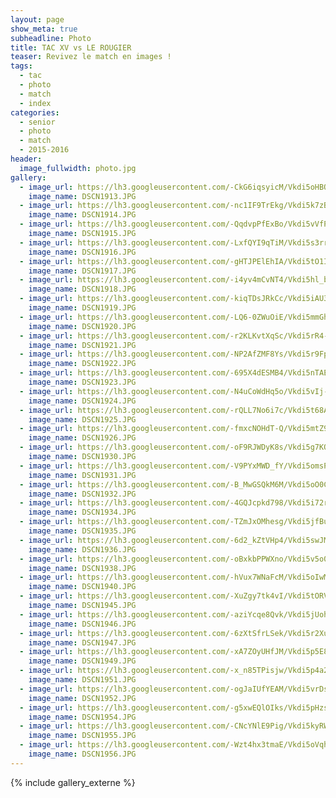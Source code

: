 ```yaml
---
layout: page
show_meta: true
subheadline: Photo
title: TAC XV vs LE ROUGIER
teaser: Revivez le match en images !
tags:
  - tac
  - photo
  - match
  - index
categories:
  - senior
  - photo
  - match
  - 2015-2016
header:
  image_fullwidth: photo.jpg
gallery:
  - image_url: https://lh3.googleusercontent.com/-CkG6iqsyicM/Vkdi5oHBOGI/AAAAAAAAQq4/z2B-6fRmwisAnOwHQ_oFVOQqyWsMWyhMACHM
    image_name: DSCN1913.JPG
  - image_url: https://lh3.googleusercontent.com/-nc1IF9TrEkg/Vkdi5k7zBlI/AAAAAAAAQq4/c5JyHmJEGGofalIw0rQ6k47vuQYQMyuBACHM
    image_name: DSCN1914.JPG
  - image_url: https://lh3.googleusercontent.com/-QqdvpPfExBo/Vkdi5vVfPzI/AAAAAAAAQq8/yzcmBnQAd04EHc4tQZ753zuIoYcw6vSGwCHM
    image_name: DSCN1915.JPG
  - image_url: https://lh3.googleusercontent.com/-LxfQYI9qTiM/Vkdi5s3rreI/AAAAAAAAQq8/i-QAf83N3jkemHzJpKLtBL6HRUW-SqdlACHM
    image_name: DSCN1916.JPG
  - image_url: https://lh3.googleusercontent.com/-gHTJPElEhIA/Vkdi5tO1IoI/AAAAAAAAQq8/982xWXTPTKAW36aBrHdHMbBtBMp1DFg9wCHM
    image_name: DSCN1917.JPG
  - image_url: https://lh3.googleusercontent.com/-i4yv4mCvNT4/Vkdi5hl_bWI/AAAAAAAAQq4/vo-cLg7Mf_8AeKxPR0Zk4RDZEXvTo6xfACHM
    image_name: DSCN1918.JPG
  - image_url: https://lh3.googleusercontent.com/-kiqTDsJRkCc/Vkdi5iAU3DI/AAAAAAAAQq4/ZLJMhtRtTUkJwhiq5V3_D2vHpxyF5NfpQCHM
    image_name: DSCN1919.JPG
  - image_url: https://lh3.googleusercontent.com/-LQ6-0ZWuOiE/Vkdi5mmGh-I/AAAAAAAAQq8/P_Cja-Ig7a8qaBZgRN7leOd84UgsvK_IACHM
    image_name: DSCN1920.JPG
  - image_url: https://lh3.googleusercontent.com/-r2KLKvtXqSc/Vkdi5rR4-3I/AAAAAAAAQq4/QdEN4cSVzWwJLrgGsGeIThppZzbESIRoQCHM
    image_name: DSCN1921.JPG
  - image_url: https://lh3.googleusercontent.com/-NP2AfZMF8Ys/Vkdi5r9FpfI/AAAAAAAAQq8/_Ycw2JM2jb0vR_ND3muIbKR0ExntdaqmgCHM
    image_name: DSCN1922.JPG
  - image_url: https://lh3.googleusercontent.com/-695X4dESMB4/Vkdi5nTAEaI/AAAAAAAAQq4/UxEWVgDdBro-CjvLhDmQuIqhWD5P5jaWQCHM
    image_name: DSCN1923.JPG
  - image_url: https://lh3.googleusercontent.com/-N4uCoWdHq5o/Vkdi5vIj-KI/AAAAAAAAQq4/QdgQGyYULTkxQ2DM5I_RFvEQMKiOqcCLACHM
    image_name: DSCN1924.JPG
  - image_url: https://lh3.googleusercontent.com/-rQLL7No6i7c/Vkdi5t68AAI/AAAAAAAAQq8/qSZQg_vHUvYRjk_0_jqzIFT0mNTlGEY_ACHM
    image_name: DSCN1925.JPG
  - image_url: https://lh3.googleusercontent.com/-fmxcNOHdT-Q/Vkdi5mtZ9xI/AAAAAAAAQq4/qwhuwryDDqUby3Ob4Ik7UdyBA_PruwN7gCHM
    image_name: DSCN1926.JPG
  - image_url: https://lh3.googleusercontent.com/-oF9RJWDyK8s/Vkdi5g7KQEI/AAAAAAAAQq4/Z3rKo3iRDJkCSCQH2ZNLEZPxO5G2YaweQCHM
    image_name: DSCN1930.JPG
  - image_url: https://lh3.googleusercontent.com/-V9PYxMWD_fY/Vkdi5omsPgI/AAAAAAAAQq4/bbS0AOejA_s6aItzVc0aBsFe_fn-m8LMQCHM
    image_name: DSCN1931.JPG
  - image_url: https://lh3.googleusercontent.com/-B_MwGSQkM6M/Vkdi5oO0CUI/AAAAAAAAQq4/79y9MgdVqRI8wwg1zi9iXbJm5atJ-Dm3QCHM
    image_name: DSCN1932.JPG
  - image_url: https://lh3.googleusercontent.com/-4GQJcpkd798/Vkdi5i72rzI/AAAAAAAAQq4/-liKcROvUcchTM6bhOwgsLWa701In6-nwCHM
    image_name: DSCN1934.JPG
  - image_url: https://lh3.googleusercontent.com/-TZmJxOMhesg/Vkdi5jfBuxI/AAAAAAAAQq4/n3precMH5mEjJ97TRMdnKWaE8A4i8rTKQCHM
    image_name: DSCN1935.JPG
  - image_url: https://lh3.googleusercontent.com/-6d2_kZtVHp4/Vkdi5swJMPI/AAAAAAAAQq8/WdStckR2fi0eFaeJkRt4alEdn2ubsgLZACHM
    image_name: DSCN1936.JPG
  - image_url: https://lh3.googleusercontent.com/-oBxkbPPWXno/Vkdi5v5o0cI/AAAAAAAAQq4/AawCQwChwjEZw9A0qzZ00JNi6jFFYc6RwCHM
    image_name: DSCN1938.JPG
  - image_url: https://lh3.googleusercontent.com/-hVux7WNaFcM/Vkdi5oIwMfI/AAAAAAAAQq4/-iHzcpn2xo4e_ZABd19mP47La0l32cIvgCHM
    image_name: DSCN1940.JPG
  - image_url: https://lh3.googleusercontent.com/-XuZgy7tk4vI/Vkdi5tORV2I/AAAAAAAAQq8/BwGwhB-G5Gs2K3xaWFZHAlLxc4zc-9oCACHM
    image_name: DSCN1945.JPG
  - image_url: https://lh3.googleusercontent.com/-aziYcqe8Qvk/Vkdi5jUoh3I/AAAAAAAAQq8/84wZX_IPY0UYr-KI3LkxJaBjGaoGlczGQCHM
    image_name: DSCN1946.JPG
  - image_url: https://lh3.googleusercontent.com/-6zXtSfrLSek/Vkdi5r2XutI/AAAAAAAAQq8/d6V5L1MIjsw88gxrAxLckKSdiEk8WTr1gCHM
    image_name: DSCN1947.JPG
  - image_url: https://lh3.googleusercontent.com/-xA7ZOyUHfJM/Vkdi5p5E8JI/AAAAAAAAQq4/-_KkiMQFVGkh2-6KYVnFpJMvcsoiEdEfACHM
    image_name: DSCN1949.JPG
  - image_url: https://lh3.googleusercontent.com/-x_n85TPisjw/Vkdi5p4a2BI/AAAAAAAAQq4/nNtOXikmqKoyqJl3v2AEQVaYRI9YVbe1ACHM
    image_name: DSCN1951.JPG
  - image_url: https://lh3.googleusercontent.com/-ogJaIUfYEAM/Vkdi5vrDsQI/AAAAAAAAQq8/-V1FOfiisNsIGfNhgR2Zc0vkkEuLy6XbgCHM
    image_name: DSCN1952.JPG
  - image_url: https://lh3.googleusercontent.com/-g5xwEQlOIks/Vkdi5pHzskI/AAAAAAAAQq8/nQQmaTsy64suNcgQxe8FqHT8bhGJgy4SgCHM
    image_name: DSCN1954.JPG
  - image_url: https://lh3.googleusercontent.com/-CNcYNlE9Pig/Vkdi5kyRWNI/AAAAAAAAQq8/hXHW81fwsg0lJWLQKAkIB7Le_l1O7Ui_wCHM
    image_name: DSCN1955.JPG
  - image_url: https://lh3.googleusercontent.com/-Wzt4hx3tmaE/Vkdi5oVqhKI/AAAAAAAAQq8/lprBeGz_2LQzye5iqBruAYOr4yrhrDiLQCHM
    image_name: DSCN1956.JPG
---
```

{% include gallery_externe %}
